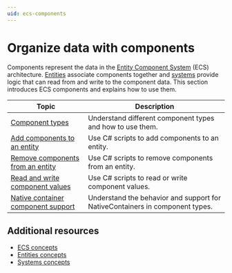```yaml
---
uid: ecs-components
---
```


# Organize data with components

Components represent the data in the [Entity Component System](concepts-intro.md) (ECS) architecture. [Entities](concepts-entities.md) associate components together and [systems](concepts-systems.md) provide logic that can read from and write to the component data. This section introduces ECS components and explains how to use them.

| **Topic**                                                    | **Description**                                              |
| ------------------------------------------------------------ | ------------------------------------------------------------ |
| [Component types](components-type.md)                    | Understand different component types and how to use them.    |
| [Add components to an entity](components-add-to-entity.md) | Use C# scripts to add components to an entity.             |
| [Remove components from an entity](components-remove-from-entity.md) | Use C# scripts to remove components from an entity.          |
| [Read and write component values](components-read-and-write.md) | Use C# scripts to read or write component values.            |
| [Native container component support](components-nativecontainers.md) | Understand the behavior and support for NativeContainers in component types.            |

## Additional resources

* [ECS concepts](concepts-intro.md)
* [Entities concepts](concepts-entities.md)
* [Systems concepts](concepts-systems.md)